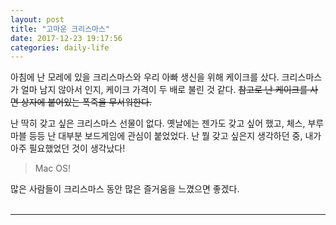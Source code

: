 ```yaml
---
layout: post
title: "고마운 크리스마스"
date: 2017-12-23 19:17:56
categories: daily-life
---
```


아침에 난 모레에 있을 크리스마스와 우리 아빠 생신을 위해 케이크를 샀다. 크리스마스가 얼마 남지 않아서 인지, 케이크 가격이 두 배로 불린 것 같다. <del>참고로 난 케이크를 사면 상자에 붙어있는 폭죽을 무서워한다.</del>

난 딱히 갖고 싶은 크리스마스 선물이 없다. 옛날에는 젠가도 갖고 싶어 했고, 체스, 부루마블 등등 난 대부분 보드게임에 관심이 붙었었다. 난 뭘 갖고 싶은지 생각하던 중, 내가 아주 필요했었던 것이 생각났다!
<blockquote class="q1">Mac OS!</blockquote>
많은 사람들이 크리스마스 동안 많은 즐거움을 느꼈으면 좋겠다.
<br><br>
<hr id="line">
<br><br><br><br><br>

 
 
 
 
